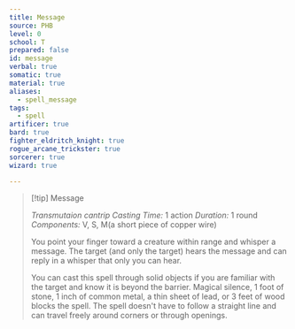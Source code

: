 ```yaml
---
title: Message
source: PHB
level: 0
school: T
prepared: false
id: message
verbal: true
somatic: true
material: true
aliases:
  - spell_message
tags:
  - spell
artificer: true
bard: true
fighter_eldritch_knight: true
rogue_arcane_trickster: true
sorcerer: true
wizard: true

---
```

>[!tip] Message
>
> *Transmutaion cantrip*
> *Casting Time:* 1 action
> *Duration:* 1 round
> *Components:* V, S, M(a short piece of copper wire)
>
>You point your finger toward a creature within range and whisper a message. The target (and only the target) hears the message and can reply in a whisper that only you can hear.
>
>You can cast this spell through solid objects if you are familiar with the target and know it is beyond the barrier. Magical silence, 1 foot of stone, 1 inch of common metal, a thin sheet of lead, or 3 feet of wood blocks the spell. The spell doesn't have to follow a straight line and can travel freely around corners or through openings.
>

